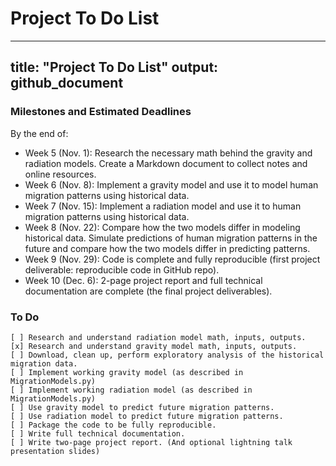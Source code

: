 # Project To Do List
---
title: "Project To Do List"
output: github_document
---

### Milestones and Estimated Deadlines

By the end of:   
 
* Week 5 (Nov. 1): Research the necessary math behind the gravity and radiation models. Create a Markdown document to collect notes and online resources.  
* Week 6 (Nov. 8): Implement a gravity model and use it to model human migration patterns using historical data.  
* Week 7 (Nov. 15): Implement a radiation model and use it to human migration patterns using historical data.  
* Week 8 (Nov. 22): Compare how the two models differ in modeling historical data. Simulate predictions of human migration patterns in the future and compare how the two models differ in predicting patterns.  
* Week 9 (Nov. 29): Code is complete and fully reproducible (first project deliverable: reproducible code in GitHub repo).  
* Week 10 (Dec. 6): 2-page project report and full technical documentation are complete (the final project deliverables).  
    
### To Do
    [ ] Research and understand radiation model math, inputs, outputs.
    [x] Research and understand gravity model math, inputs, outputs.
    [ ] Download, clean up, perform exploratory analysis of the historical migration data.
    [ ] Implement working gravity model (as described in MigrationModels.py)
    [ ] Implement working radiation model (as described in MigrationModels.py)
    [ ] Use gravity model to predict future migration patterns.
    [ ] Use radiation model to predict future migration patterns.
    [ ] Package the code to be fully reproducible.
    [ ] Write full technical documentation.
    [ ] Write two-page project report. (And optional lightning talk presentation slides)